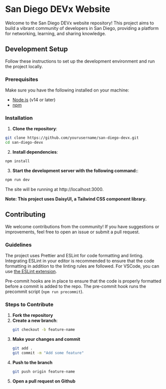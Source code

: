# San Diego DEVx Website

Welcome to the San Diego DEVx website repository! This project aims to build a vibrant community of developers in San Diego, providing a platform for networking, learning, and sharing knowledge.

## Development Setup

Follow these instructions to set up the development environment and run the project locally.

### Prerequisites

Make sure you have the following installed on your machine:

- [Node.js](https://nodejs.org/) (v14 or later)
- [npm](https://www.npmjs.com/)

### Installation

1. **Clone the repository**:

```sh
git clone https://github.com/yourusername/san-diego-devx.git
cd san-diego-devx
```

2. **Install dependencies**:

```sh
npm install
```

3. **Start the development server with the following command:**:

```sh
npm run dev
```

The site will be running at http://localhost:3000.

**Note: This project uses DaisyUI, a Tailwind CSS component library.**

## Contributing

We welcome contributions from the community! If you have suggestions or improvements, feel free to open an issue or submit a pull request.

### Guidelines

The project uses Prettier and ESLint for code formatting and linting.
Integrating ESLint in your editor is recommended to ensure that the code
formatting in addition to the linting rules are followed. For VSCode, you can
use [the ESLint extension](https://github.com/Microsoft/vscode-eslint).

Pre-commit hooks are in place to ensure that the code is properly formatted
before a commit is added to the repo. The pre-commit hook runs the precommit
script (`npm run precommit`).

### Steps to Contribute

1. **Fork the repository**
2. **Create a new branch**:
   ```sh
   git checkout -b feature-name
   ```
3. **Make your changes and commit**
   ```sh
   git add .
   git commit -m "Add some feature"
   ```
4. **Push to the branch**
   ```sh
   git push origin feature-name
   ```
5. **Open a pull request on Github**
